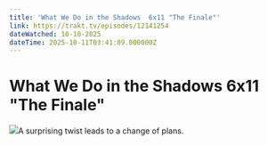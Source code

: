 ```yaml
---
title: 'What We Do in the Shadows  6x11 "The Finale"' 
link: https://trakt.tv/episodes/12141254
dateWatched: 10-10-2025
dateTime: 2025-10-11T03:41:09.000000Z
---
```

# What We Do in the Shadows  6x11 "The Finale"

![](https://walter-r2.trakt.tv/images/episodes/012/141/254/screenshots/thumb/c5ac1d0f91.jpg)A surprising twist leads to a change of plans.